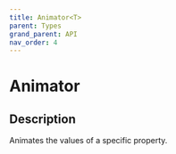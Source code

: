 ```yaml
---
title: Animator<T>
parent: Types
grand_parent: API
nav_order: 4
---
```


# Animator<T>

## Description

Animates the values of a specific property.
